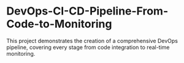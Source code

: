 # DevOps-CI-CD-Pipeline-From-Code-to-Monitoring
This project demonstrates the creation of a comprehensive DevOps pipeline, covering every stage from code integration to real-time monitoring.
